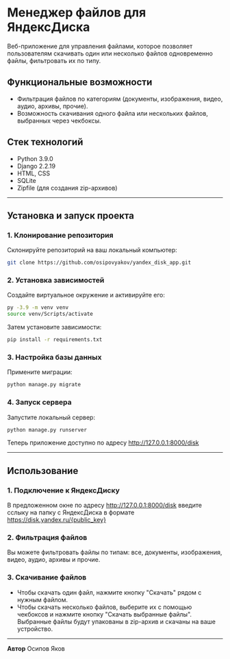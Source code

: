 # Менеджер файлов для ЯндексДиска

Веб-приложение для управления файлами, которое позволяет пользователям скачивать один или несколько файлов одновременно файлы, фильтровать их по типу.

## Функциональные возможности

- Фильтрация файлов по категориям (документы, изображения, видео, аудио, архивы, прочие).
- Возможность скачивания одного файла или нескольких файлов, выбранных через чекбоксы.

## Стек технологий

- Python 3.9.0
- Django  2.2.19
- HTML, CSS
- SQLite
- Zipfile (для создания zip-архивов)

---

## Установка и запуск проекта

### 1. Клонирование репозитория
Склонируйте репозиторий на ваш локальный компьютер:

```bash
git clone https://github.com/osipovyakov/yandex_disk_app.git
```

### 2. Установка зависимостей
Создайте виртуальное окружение и активируйте его:

```bash
py -3.9 -m venv venv
source venv/Scripts/activate
```

Затем установите зависимости:
```bash
pip install -r requirements.txt
```

### 3. Настройка базы данных
Примените миграции:

```bash
python manage.py migrate
```

### 4. Запуск сервера
Запустите локальный сервер:

```bash
python manage.py runserver
```

Теперь приложение доступно по адресу http://127.0.0.1:8000/disk

---

## Использование

### 1. Подключение к ЯндексДиску

В предложенном окне по адресу http://127.0.0.1:8000/disk введите сслыку на папку с ЯндексДиска 
в формате https://disk.yandex.ru/{public_key}

### 2. Фильтрация файлов

Вы можете фильтровать файлы по типам: все, документы, изображения, видео, аудио, архивы и прочие.

### 3. Скачивание файлов

- Чтобы скачать один файл, нажмите кнопку "Скачать" рядом с нужным файлом.
- Чтобы скачать несколько файлов, выберите их с помощью чекбоксов и нажмите кнопку "Скачать выбранные файлы". Выбранные файлы будут упакованы в zip-архив и скачаны на ваше устройство.

---

**Автор**
Осипов Яков
